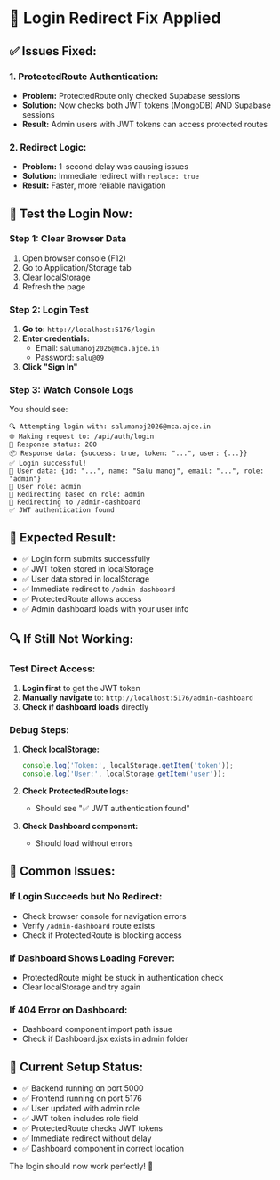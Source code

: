 # 🔧 Login Redirect Fix Applied

## ✅ **Issues Fixed:**

### **1. ProtectedRoute Authentication:**
- **Problem:** ProtectedRoute only checked Supabase sessions
- **Solution:** Now checks both JWT tokens (MongoDB) AND Supabase sessions
- **Result:** Admin users with JWT tokens can access protected routes

### **2. Redirect Logic:**
- **Problem:** 1-second delay was causing issues
- **Solution:** Immediate redirect with `replace: true`
- **Result:** Faster, more reliable navigation

## 🎯 **Test the Login Now:**

### **Step 1: Clear Browser Data**
1. Open browser console (F12)
2. Go to Application/Storage tab
3. Clear localStorage
4. Refresh the page

### **Step 2: Login Test**
1. **Go to:** `http://localhost:5176/login`
2. **Enter credentials:**
   - Email: `salumanoj2026@mca.ajce.in`
   - Password: `salu@09`
3. **Click "Sign In"**

### **Step 3: Watch Console Logs**
You should see:
```
🔍 Attempting login with: salumanoj2026@mca.ajce.in
🌐 Making request to: /api/auth/login
📡 Response status: 200
📦 Response data: {success: true, token: "...", user: {...}}
✅ Login successful!
👤 User data: {id: "...", name: "Salu manoj", email: "...", role: "admin"}
🔑 User role: admin
🎯 Redirecting based on role: admin
🚀 Redirecting to /admin-dashboard
✅ JWT authentication found
```

## 🎉 **Expected Result:**
- ✅ Login form submits successfully
- ✅ JWT token stored in localStorage
- ✅ User data stored in localStorage
- ✅ Immediate redirect to `/admin-dashboard`
- ✅ ProtectedRoute allows access
- ✅ Admin dashboard loads with your user info

## 🔍 **If Still Not Working:**

### **Test Direct Access:**
1. **Login first** to get the JWT token
2. **Manually navigate** to: `http://localhost:5176/admin-dashboard`
3. **Check if dashboard loads** directly

### **Debug Steps:**
1. **Check localStorage:**
   ```javascript
   console.log('Token:', localStorage.getItem('token'));
   console.log('User:', localStorage.getItem('user'));
   ```

2. **Check ProtectedRoute logs:**
   - Should see "✅ JWT authentication found"

3. **Check Dashboard component:**
   - Should load without errors

## 🚨 **Common Issues:**

### **If Login Succeeds but No Redirect:**
- Check browser console for navigation errors
- Verify `/admin-dashboard` route exists
- Check if ProtectedRoute is blocking access

### **If Dashboard Shows Loading Forever:**
- ProtectedRoute might be stuck in authentication check
- Clear localStorage and try again

### **If 404 Error on Dashboard:**
- Dashboard component import path issue
- Check if Dashboard.jsx exists in admin folder

## 🎯 **Current Setup Status:**
- ✅ Backend running on port 5000
- ✅ Frontend running on port 5176
- ✅ User updated with admin role
- ✅ JWT token includes role field
- ✅ ProtectedRoute checks JWT tokens
- ✅ Immediate redirect without delay
- ✅ Dashboard component in correct location

The login should now work perfectly! 🚀
